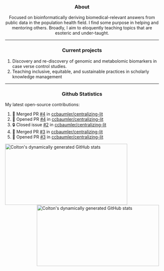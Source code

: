 <!--
Inspiration derived from:
1. https://zzetao.github.io/awesome-github-profile/
2. https://github.com/spcanelon
3. https://github.com/tallguyjenks

Tools used:
1. https://github.com/anuraghazra/github-readme-stats
2. https://github.com/jamesgeorge007/github-activity-readme
3. https://github.com/topics/profile-readme
-->

<h3 align="center">About</h3>

<p align="center">
Focused on bioinformatically deriving biomedical-relevant answers from public data in the population health field. 
I find some purpose in helping and mentoring others. Broadly, I aim to eloquently teaching topics that are esoteric and under-taught.
</p>

---

<h3 align="center">Current projects</h3>

1. Discovery and re-discovery of genomic and metabolomic biomarkers in case verse control studies.
2. Teaching inclusive, equitable, and sustainable practices in scholarly knowledge management

---

<h3 align="center">Github Statistics</h3>

My latest open-source contributions:

<!--START_SECTION:activity-->
1. 🎉 Merged PR [#4](https://github.com/ccbaumler/centralizing-lit/pull/4) in [ccbaumler/centralizing-lit](https://github.com/ccbaumler/centralizing-lit)
2. 💪 Opened PR [#4](https://github.com/ccbaumler/centralizing-lit/pull/4) in [ccbaumler/centralizing-lit](https://github.com/ccbaumler/centralizing-lit)
3. 🔒 Closed issue [#2](https://github.com/ccbaumler/centralizing-lit/issues/2) in [ccbaumler/centralizing-lit](https://github.com/ccbaumler/centralizing-lit)
4. 🎉 Merged PR [#3](https://github.com/ccbaumler/centralizing-lit/pull/3) in [ccbaumler/centralizing-lit](https://github.com/ccbaumler/centralizing-lit)
5. 💪 Opened PR [#3](https://github.com/ccbaumler/centralizing-lit/pull/3) in [ccbaumler/centralizing-lit](https://github.com/ccbaumler/centralizing-lit)
<!--END_SECTION:activity-->

<a href="https://github.com/ccbaumler">
  <img height="200" width=400 align="left" alt="Colton's dynamically generated GitHub stats" src="https://github-readme-stats.vercel.app/api?username=ccbaumler&show_icons=true&title_color=434d58&icon_color=fa8072&ring_color=ba55d3"/>
</a>
<a href="https://github.com/ccbaumler">
  <img height="200" width=400 align="right" alt="Colton's dynamically generated GitHub stats" src="https://github-readme-stats.vercel.app/api/top-langs/?username=ccbaumler&layout=compact&langs_count=6&card_width=320&title_color=434d58&hide=Standard%20ML,%20TeX,%20Jupyter%20Notebook" />
</a>
